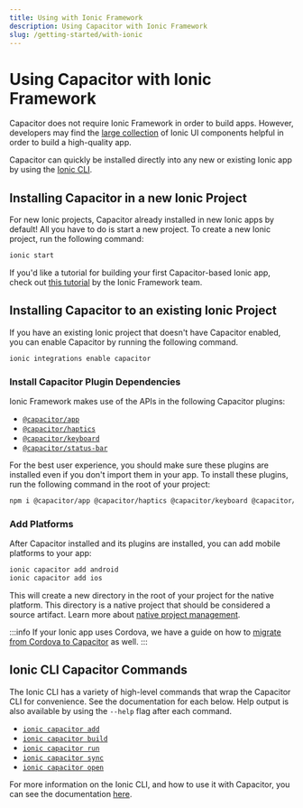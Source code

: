 ```yaml
---
title: Using with Ionic Framework
description: Using Capacitor with Ionic Framework
slug: /getting-started/with-ionic
---
```


# Using Capacitor with Ionic Framework

Capacitor does not require Ionic Framework in order to build apps. However, developers may find the [large collection](https://ionicframework.com/docs/components) of Ionic UI components helpful in order to build a high-quality app.

Capacitor can quickly be installed directly into any new or existing Ionic app by using the [Ionic CLI](https://ionicframework.com/docs/cli).

## Installing Capacitor in a new Ionic Project
For new Ionic projects, Capacitor already installed in new Ionic apps by default! All you have to do is start a new project. To create a new Ionic project, run the following command:

```bash
ionic start
```

If you'd like a tutorial for building your first Capacitor-based Ionic app, check out [this tutorial](https://ionicframework.com/docs/intro/next) by the Ionic Framework team.

## Installing Capacitor to an existing Ionic Project
If you have an existing Ionic project that doesn't have Capacitor enabled, you can enable Capacitor by running the following command.

```bash
ionic integrations enable capacitor
```

### Install Capacitor Plugin Dependencies

Ionic Framework makes use of the APIs in the following Capacitor plugins:

- [`@capacitor/app`](/docs/plugins/apis/app)
- [`@capacitor/haptics`](/docs/plugins/apis/haptics)
- [`@capacitor/keyboard`](/docs/plugins/apis/keyboard)
- [`@capacitor/status-bar`](/docs/plugins/apis/status-bar)

For the best user experience, you should make sure these plugins are installed even if you don't import them in your app. To install these plugins, run the following command in the root of your project:

```bash
npm i @capacitor/app @capacitor/haptics @capacitor/keyboard @capacitor/status-bar
```

### Add Platforms

After Capacitor installed and its plugins are installed, you can add mobile platforms to your app:

```bash
ionic capacitor add android
ionic capacitor add ios
```

This will create a new directory in the root of your project for the native platform. This directory is a native project that should be considered a source artifact. Learn more about [native project management](/docs/cordova#native-project-management).

:::info
If your Ionic app uses Cordova, we have a guide on how to [migrate from Cordova to Capacitor](/docs/cordova/migrating-from-cordova-to-capacitor) as well.
:::

## Ionic CLI Capacitor Commands

The Ionic CLI has a variety of high-level commands that wrap the Capacitor CLI for convenience. See the documentation for each below. Help output is also available by using the `--help` flag after each command.

- [`ionic capacitor add`](https://ionicframework.com/docs/cli/commands/capacitor-add)
- [`ionic capacitor build`](https://ionicframework.com/docs/cli/commands/capacitor-build)
- [`ionic capacitor run`](https://ionicframework.com/docs/cli/commands/capacitor-run)
- [`ionic capacitor sync`](https://ionicframework.com/docs/cli/commands/capacitor-sync)
- [`ionic capacitor open`](https://ionicframework.com/docs/cli/commands/capacitor-open)

For more information on the Ionic CLI, and how to use it with Capacitor, you can see the documentation [here](https://ionicframework.com/docs/cli).

